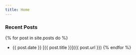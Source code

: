 ```yaml
---
title: Home
---
```

### Recent Posts
{% for post in site.posts do %}
* {{ post.date }} [{{ post.title }}]({{ post.url }})
{% endfor %}

